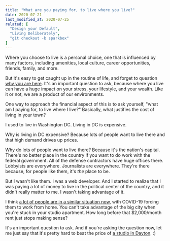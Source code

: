 ```yaml
---
title: "What are you paying for, to live where you live?"
date: 2020-07-21
last_modified_at: 2020-07-25
related: [
  "Design your Default",
  "Living Deliberately",
  "git checkout -b sparkbox"
]
---
```


Where you choose to live is a personal choice, one that is influenced by many factors, including amenities, local culture, career opportunities, friends, family, and more.

But it's easy to get caught up in the routine of life, and forget to question [why you are here](https://sivers.org/here). It's an important question to ask, because where you live can have a huge impact on your stress, your lifestyle, and your wealth. Like it or not, we are a product of our environments.

One way to approach the financial aspect of this is to ask yourself, "what am I paying for, to live where I live?" Basically, what justifies the cost of living in your town?

I used to live in Washington DC. Living in DC is expensive.

Why is living in DC expensive? Because lots of people want to live there and that high demand drives up prices.

Why do lots of people want to live there? Because it's the nation's capital. There's no better place in the country if you want to do work with the federal government. All of the defense contractors have huge offices there. Lobbyists are everywhere. Journalists are everywhere. They're there because, for people like them, it's *the* place to be.

But I wasn't like them. I was a web developer. And I started to realize that I was paying a lot of money to live in the political center of the country, and it didn't really matter to me. I wasn't taking advantage of it.

I think [a lot of people are in a similar situation now](https://www.wsj.com/articles/when-workers-can-live-anywhere-many-ask-why-do-i-live-here-11592386201), with COVID-19 forcing them to work from home. You can't take advantage of the big city when you're stuck in your studio apartment. How long before that $2,000/month rent just stops making sense?

It's an important question to ask. And if you're asking the question now, let me just say that it's pretty hard to beat the price of [a studio in Dayton](https://www.apartments.com/dayton-oh/studios/?bb=-typ3w6g8I0344n-4B&so=2). :)
